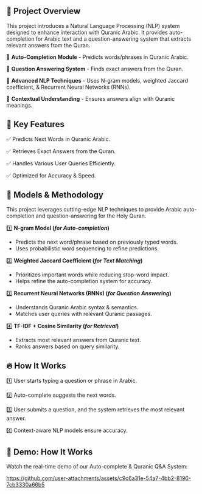 
## 📌 Project Overview
This project introduces a Natural Language Processing (NLP) system designed to enhance interaction with Quranic Arabic. It provides auto-completion for Arabic text and a question-answering system that extracts relevant answers from the Quran.

🔹 **Auto-Completion Module** - Predicts words/phrases in Quranic Arabic.

🔹 **Question Answering System** - Finds exact answers from the Quran.

🔹 **Advanced NLP Techniques** - Uses N-gram models, weighted Jaccard coefficient, & Recurrent Neural Networks (RNNs).

🔹 **Contextual Understanding** - Ensures answers align with Quranic meanings.

## 🚀 Key Features
✅ Predicts Next Words in Quranic Arabic.

✅ Retrieves Exact Answers from the Quran.

✅ Handles Various User Queries Efficiently.

✅ Optimized for Accuracy & Speed.

## 🧠 Models & Methodology
This project leverages cutting-edge NLP techniques to provide Arabic auto-completion and question-answering for the Holy Quran.

1️⃣ **N-gram Model (*for Auto-completion*)**
  - Predicts the next word/phrase based on previously typed words.
  - Uses probabilistic word sequencing to refine predictions.


2️⃣ **Weighted Jaccard Coefficient (*for Text Matching*)**
  - Prioritizes important words while reducing stop-word impact.
  - Helps refine the auto-completion system for accuracy.

    
3️⃣ **Recurrent Neural Networks (RNNs) (*for Question Answering*)**
  - Understands Quranic Arabic syntax & semantics.
  - Matches user queries with relevant Quranic passages.

    
4️⃣ **TF-IDF + Cosine Similarity (*for Retrieval*)**
  - Extracts most relevant answers from Quranic text.
  - Ranks answers based on query similarity.

## 🔥 How It Works
1️⃣ User starts typing a question or phrase in Arabic.

2️⃣ Auto-complete suggests the next words.

3️⃣ User submits a question, and the system retrieves the most relevant answer.

4️⃣ Context-aware NLP models ensure accuracy.


## 🎥 Demo: How It Works
Watch the real-time demo of our Auto-complete & Quranic Q&A System:

https://github.com/user-attachments/assets/c9c6a31e-54a7-4bb2-8196-7cb3330a66b5


